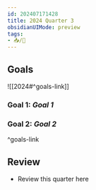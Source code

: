 ```yaml
---
id: 202407171428
title: 2024 Quarter 3
obsidianUIMode: preview
tags:
- 📥/🌲 
---
```


## Goals

![[2024#^goals-link]]

### Goal 1: *Goal 1*

### Goal 2: *Goal 2*

^goals-link

## Review
- Review this quarter here